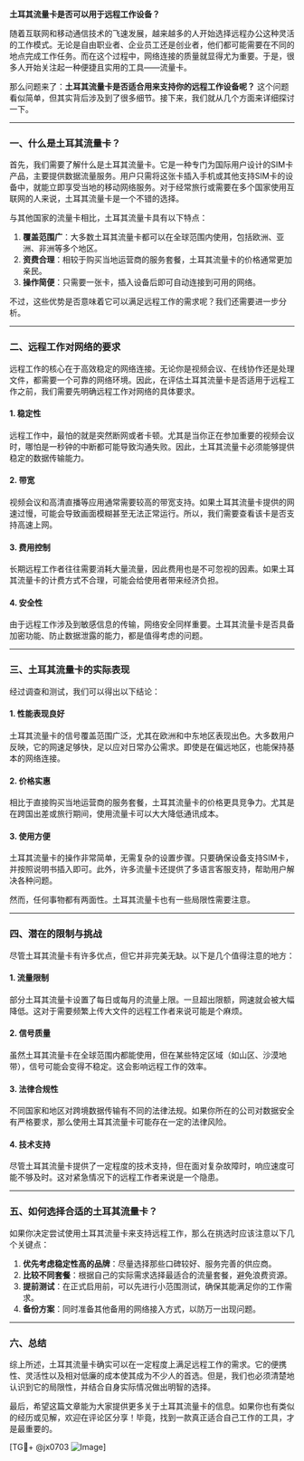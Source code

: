 **土耳其流量卡是否可以用于远程工作设备？**

随着互联网和移动通信技术的飞速发展，越来越多的人开始选择远程办公这种灵活的工作模式。无论是自由职业者、企业员工还是创业者，他们都可能需要在不同的地点完成工作任务。而在这个过程中，网络连接的质量就显得尤为重要。于是，很多人开始关注起一种便捷且实用的工具——流量卡。

那么问题来了：**土耳其流量卡是否适合用来支持你的远程工作设备呢？** 这个问题看似简单，但其实背后涉及到了很多细节。接下来，我们就从几个方面来详细探讨一下。

---

### 一、什么是土耳其流量卡？

首先，我们需要了解什么是土耳其流量卡。它是一种专门为国际用户设计的SIM卡产品，主要提供数据流量服务。用户只需将这张卡插入手机或其他支持SIM卡的设备中，就能立即享受当地的移动网络服务。对于经常旅行或需要在多个国家使用互联网的人来说，土耳其流量卡是一个不错的选择。

与其他国家的流量卡相比，土耳其流量卡具有以下特点：

1. **覆盖范围广**：大多数土耳其流量卡都可以在全球范围内使用，包括欧洲、亚洲、非洲等多个地区。
2. **资费合理**：相较于购买当地运营商的服务套餐，土耳其流量卡的价格通常更加亲民。
3. **操作简便**：只需要一张卡，插入设备后即可自动连接到可用的网络。

不过，这些优势是否意味着它可以满足远程工作的需求呢？我们还需要进一步分析。

---

### 二、远程工作对网络的要求

远程工作的核心在于高效稳定的网络连接。无论你是视频会议、在线协作还是处理文件，都需要一个可靠的网络环境。因此，在评估土耳其流量卡是否适用于远程工作之前，我们需要先明确远程工作对网络的具体要求。

#### 1. 稳定性
远程工作中，最怕的就是突然断网或者卡顿。尤其是当你正在参加重要的视频会议时，哪怕是一秒钟的中断都可能导致沟通失败。因此，土耳其流量卡必须能够提供稳定的数据传输能力。

#### 2. 带宽
视频会议和高清直播等应用通常需要较高的带宽支持。如果土耳其流量卡提供的网速过慢，可能会导致画面模糊甚至无法正常运行。所以，我们需要查看该卡是否支持高速上网。

#### 3. 费用控制
长期远程工作者往往需要消耗大量流量，因此费用也是不可忽视的因素。如果土耳其流量卡的计费方式不合理，可能会给使用者带来经济负担。

#### 4. 安全性
由于远程工作涉及到敏感信息的传输，网络安全同样重要。土耳其流量卡是否具备加密功能、防止数据泄露的能力，都是值得考虑的问题。

---

### 三、土耳其流量卡的实际表现

经过调查和测试，我们可以得出以下结论：

#### 1. 性能表现良好
土耳其流量卡的信号覆盖范围广泛，尤其在欧洲和中东地区表现出色。大多数用户反映，它的网速足够快，足以应对日常办公需求。即使是在偏远地区，也能保持基本的网络连接。

#### 2. 价格实惠
相比于直接购买当地运营商的服务套餐，土耳其流量卡的价格更具竞争力。尤其是在跨国出差或旅行期间，使用流量卡可以大大降低通讯成本。

#### 3. 使用方便
土耳其流量卡的操作非常简单，无需复杂的设置步骤。只要确保设备支持SIM卡，并按照说明书插入即可。此外，许多流量卡还提供了多语言客服支持，帮助用户解决各种问题。

然而，任何事物都有两面性。土耳其流量卡也有一些局限性需要注意。

---

### 四、潜在的限制与挑战

尽管土耳其流量卡有许多优点，但它并非完美无缺。以下是几个值得注意的地方：

#### 1. 流量限制
部分土耳其流量卡设置了每日或每月的流量上限。一旦超出限额，网速就会被大幅降低。这对于需要频繁上传大文件的远程工作者来说可能是个麻烦。

#### 2. 信号质量
虽然土耳其流量卡在全球范围内都能使用，但在某些特定区域（如山区、沙漠地带），信号可能会变得不稳定。这会影响远程工作的效率。

#### 3. 法律合规性
不同国家和地区对跨境数据传输有不同的法律法规。如果你所在的公司对数据安全有严格要求，那么使用土耳其流量卡可能存在一定的法律风险。

#### 4. 技术支持
尽管土耳其流量卡提供了一定程度的技术支持，但在面对复杂故障时，响应速度可能不够及时。这对紧急情况下的远程工作者来说是一个隐患。

---

### 五、如何选择合适的土耳其流量卡？

如果你决定尝试使用土耳其流量卡来支持远程工作，那么在挑选时应该注意以下几个关键点：

1. **优先考虑稳定性高的品牌**：尽量选择那些口碑较好、服务完善的供应商。
2. **比较不同套餐**：根据自己的实际需求选择最适合的流量套餐，避免浪费资源。
3. **提前测试**：在正式启用前，可以先进行小范围测试，确保其能满足你的工作需求。
4. **备份方案**：同时准备其他备用的网络接入方式，以防万一出现问题。

---

### 六、总结

综上所述，土耳其流量卡确实可以在一定程度上满足远程工作的需求。它的便携性、灵活性以及相对低廉的成本使其成为不少人的首选。但是，我们也必须清楚地认识到它的局限性，并结合自身实际情况做出明智的选择。

最后，希望这篇文章能为大家提供更多关于土耳其流量卡的信息。如果你也有类似的经历或见解，欢迎在评论区分享！毕竟，找到一款真正适合自己工作的工具，才是最重要的。

[TG💪+ @jx0703 ![Image](https://github.com/user-attachments/assets/dbca1d08-cadb-493c-b0ec-ad6f7a83f270)]